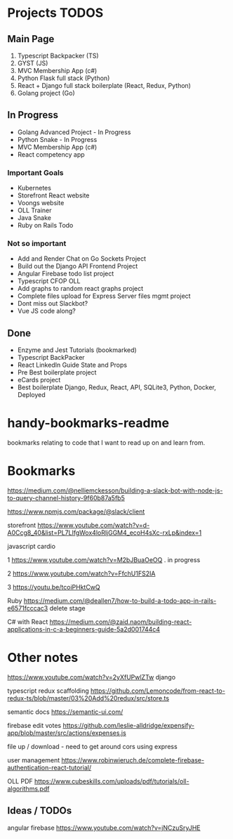 # Projects TODOS

## Main Page

1. Typescript Backpacker (TS)
2. GYST (JS)
3. MVC Membership App (c#)
4. Python Flask full stack (Python)
5. React + Django full stack boilerplate (React, Redux, Python)
6. Golang project (Go)

## In Progress

- Golang Advanced Project - In Progress
- Python Snake - In Progress
- MVC Membership App (c#)
- React competency app

### Important Goals

- Kubernetes
- Storefront React website
- Voongs website
- OLL Trainer
- Java Snake
- Ruby on Rails Todo

### Not so important

- Add and Render Chat on Go Sockets Project
- Build out the Django API Frontend Project
- Angular Firebase todo list project
- Typescript CFOP OLL
- Add graphs to random react graphs project
- Complete files upload for Express Server files mgmt project
- Dont miss out Slackbot?
- Vue JS code along?

## Done
- Enzyme and Jest Tutorials (bookmarked)
- Typescript BackPacker
- React LinkedIn Guide State and Props
- Pre Best boilerplate project
- eCards project
- Best boilerplate Django, Redux, React, API, SQLite3, Python, Docker, Deployed

# handy-bookmarks-readme

bookmarks relating to code that I want to read up on and learn from.

# Bookmarks

https://medium.com/@nelliemckesson/building-a-slack-bot-with-node-js-to-query-channel-history-9f60b87a5fb5

https://www.npmjs.com/package/@slack/client

storefront
https://www.youtube.com/watch?v=d-A0Ccg8_40&list=PL7LIfgWox4loRljGGM4_ecoH4sXc-rxLp&index=1

javascript cardio

1 https://www.youtube.com/watch?v=M2bJBuaOeOQ . in progress

2 https://www.youtube.com/watch?v=FfchU1FS2IA

3 https://youtu.be/tcoiPHktCwQ

Ruby
https://medium.com/@deallen7/how-to-build-a-todo-app-in-rails-e6571fcccac3 delete stage

C# with React
https://medium.com/@zaid.naom/building-react-applications-in-c-a-beginners-guide-5a2d001744c4

# Other notes

https://www.youtube.com/watch?v=2yXfUPwlZTw
django

typescript redux scaffolding
https://github.com/Lemoncode/from-react-to-redux-ts/blob/master/03%20Add%20redux/src/store.ts

semantic docs
https://semantic-ui.com/

firebase edit votes
https://github.com/leslie-alldridge/expensify-app/blob/master/src/actions/expenses.js

file up / download - need to get around cors using express

user management
https://www.robinwieruch.de/complete-firebase-authentication-react-tutorial/

OLL PDF
https://www.cubeskills.com/uploads/pdf/tutorials/oll-algorithms.pdf

## Ideas / TODOs

angular firebase
https://www.youtube.com/watch?v=jNCzuSryJHE
